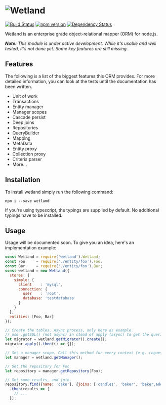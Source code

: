 # ![Wetland](https://cloud.githubusercontent.com/assets/67802/19189074/3c112d48-8c96-11e6-82e0-c64caca59e77.png)

[![Build Status](https://travis-ci.org/SpoonX/wetland.svg?branch=master)](https://travis-ci.org/SpoonX/wetland)
[![npm version](https://badge.fury.io/js/wetland.svg)](https://badge.fury.io/js/wetland)
[![Dependency Status](https://gemnasium.com/badges/github.com/SpoonX/wetland.svg)](https://gemnasium.com/github.com/SpoonX/wetland)

Wetland is an enterprise grade object-relational mapper (ORM) for node.js.  

_**Note:** This module is under active development.
While it's usable and well tested, it's not done yet.
Some key features are still missing._

## Features
The following is a list of the biggest features this ORM provides.
For more detailed information, you can look at the tests until the documentation has been written.

* Unit of work
* Transactions
* Entity manager
* Manager scopes
* Cascade persist
* Deep joins
* Repositories
* QueryBuilder
* Mapping
* MetaData
* Entity proxy
* Collection proxy
* Criteria parser
* More...

## Installation
To install wetland simply run the following command:

`npm i --save wetland`

If you're using typescript, the typings are supplied by default. No additional typings have to be installed.

## Usage

Usage will be documented soon. To give you an idea, here's an implementation example:

```js
const Wetland = require('wetland').Wetland;
const Foo     = require('./entity/foo').Foo;
const Bar     = require('./entity/foo').Bar;
const wetland = new Wetland({
  stores: {
    simple: {
      client    : 'mysql',
      connection: {
        user    : 'root',
        database: 'testdatabase'
      }
    }
  },
  entities: [Foo, Bar]
});

// Create the tables. Async process, only here as example.
// use .getSQL() (not async) in stead of apply (async) to get the queries.
let migrator = wetland.getMigrator().create();
migrator.apply().then(() => {});

// Get a manager scope. Call this method for every context (e.g. requests).
let manager = wetland.getManager();

// Get the repository for Foo
let repository = manager.getRepository(Foo);

// Get some results, and join.
repository.find({name: 'cake'}, {joins: ['candles', 'baker', 'baker.address']})
  .then(results => {
    // ...
  });
```
